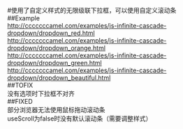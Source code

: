 #使用了自定义样式的无限级联下拉框，可以使用自定义滚动条  
##Example  
http://cccccccamel.com/examples/js-infinite-cascade-dropdown/dropdown_red.html  
http://cccccccamel.com/examples/js-infinite-cascade-dropdown/dropdown_orange.html  
http://cccccccamel.com/examples/js-infinite-cascade-dropdown/dropdown_green.html  
http://cccccccamel.com/examples/js-infinite-cascade-dropdown/dropdown_beautiful.html  
##TOFIX  
没有选项时下拉框不对齐  
##FIXED  
部分浏览器无法使用鼠标拖动滚动条  
useScroll为false时没有默认滚动条（需要调整样式）  
